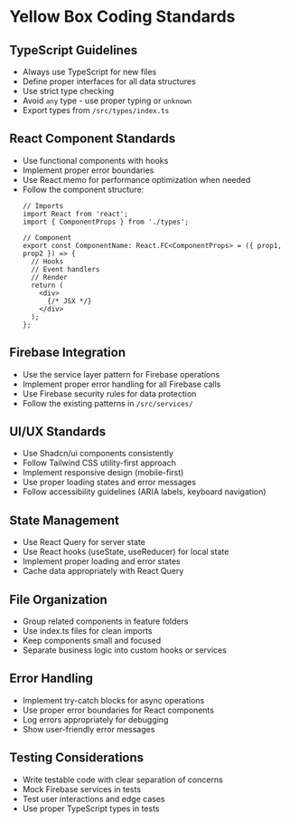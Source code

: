 # Yellow Box Coding Standards

## TypeScript Guidelines
- Always use TypeScript for new files
- Define proper interfaces for all data structures
- Use strict type checking
- Avoid `any` type - use proper typing or `unknown`
- Export types from `/src/types/index.ts`

## React Component Standards
- Use functional components with hooks
- Implement proper error boundaries
- Use React.memo for performance optimization when needed
- Follow the component structure:
  ```tsx
  // Imports
  import React from 'react';
  import { ComponentProps } from './types';
  
  // Component
  export const ComponentName: React.FC<ComponentProps> = ({ prop1, prop2 }) => {
    // Hooks
    // Event handlers
    // Render
    return (
      <div>
        {/* JSX */}
      </div>
    );
  };
  ```

## Firebase Integration
- Use the service layer pattern for Firebase operations
- Implement proper error handling for all Firebase calls
- Use Firebase security rules for data protection
- Follow the existing patterns in `/src/services/`

## UI/UX Standards
- Use Shadcn/ui components consistently
- Follow Tailwind CSS utility-first approach
- Implement responsive design (mobile-first)
- Use proper loading states and error messages
- Follow accessibility guidelines (ARIA labels, keyboard navigation)

## State Management
- Use React Query for server state
- Use React hooks (useState, useReducer) for local state
- Implement proper loading and error states
- Cache data appropriately with React Query

## File Organization
- Group related components in feature folders
- Use index.ts files for clean imports
- Keep components small and focused
- Separate business logic into custom hooks or services

## Error Handling
- Implement try-catch blocks for async operations
- Use proper error boundaries for React components
- Log errors appropriately for debugging
- Show user-friendly error messages

## Testing Considerations
- Write testable code with clear separation of concerns
- Mock Firebase services in tests
- Test user interactions and edge cases
- Use proper TypeScript types in tests